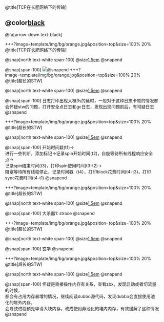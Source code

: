 @title[TCP在长肥网络下的传输]

## @color[black](TCP在长肥网络下的传输)

@fa[arrow-down text-black]

+++?image=template/img/bg/orange.jpg&position=top&size=100% 20%
@title[TCP在长肥网络下的传输]

@snap[north text-white span-100]
@size[1.5em](一张网上流传的图)
@snapend

@snap[span-100]
![](https://s2.ax1x.com/2020/01/16/lvyKfS.png)@snapend
+++?image=template/img/bg/orange.jpg&position=top&size=100% 20%
@title[超长的STW]

@snap[north text-white span-100]
@size[1.5em](排查过程)
@snapend

@snap[span-100]
日志打印出现大概3s的延时，一般对于这种日志卡顿的情况都会怀疑stw的问题，打开安全点日志和gc日志，发现出现问题前后，有可疑日志
@snapend

+++?image=template/img/bg/orange.jpg&position=top&size=100% 20%
@title[超长的STW]

@snap[north text-white span-100]
@size[1.5em](排查过程)
@snapend

@snap[span-100]
开始时间戳(t1)-><br/>
进行一些判断，添加标记->记录spin开始时间(t2)，自旋等待所有线程响应安全点-><br/>
记录spin结束时间(t3)，打印spin使用时间(t3-t2)-><br>
阻塞等待所有线程停止，记录时间戳（t4），打印block花费时间(t4-t3)，打印sync花费时间(t4-t1)
@snapend

+++?image=template/img/bg/orange.jpg&position=top&size=100% 20%
@title[超长的STW]

@snap[north text-white span-100]
@size[1.5em](排查过程)
@snapend

@snap[span-100]
大杀器1: strace
@snapend

+++?image=template/img/bg/orange.jpg&position=top&size=100% 20%
@title[超长的STW]

@snap[north text-white span-100]
@size[1.5em](排查过程)
@snapend

@snap[span-100]
玄学
@snapend

+++?image=template/img/bg/orange.jpg&position=top&size=100% 20%
@title[超长的STW]

@snap[north text-white span-100]
@size[1.5em](排查过程)
@snapend

@snap[span-100]
怀疑是直接操作内存有关系，查看zbx，发现启动或者切流量的时候，<br>
都会有占用内存暴增的情况，继续阅读dubbo源代码，发现dubbo会直接使用池化的堆外内存，<br>
会导致进程预先申请大块内存，改成使用非池化的堆内内存，有效缓解了这种情况
@snapend

